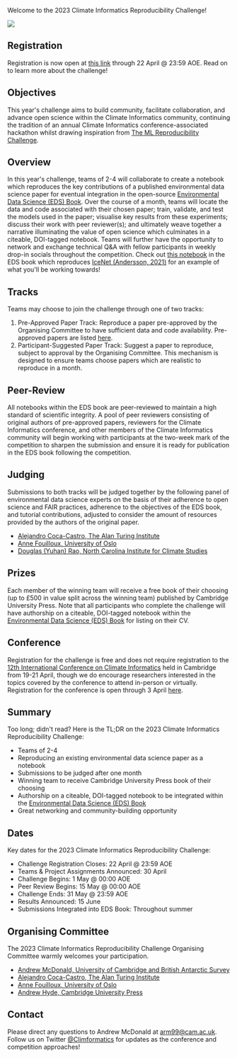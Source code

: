 Welcome to the 2023 Climate Informatics Reproducibility Challenge!

![](assets/images/splash-reproducibility-challenge.png)

## Registration
Registration is now open at [this link](https://forms.gle/ixRizjFYP3BxycEfA) through 22 April @ 23:59 AOE. Read on to learn more about the challenge!

## Objectives
This year's challenge aims to build community, facilitate collaboration, and advance open science within the Climate Informatics community, continuing the tradition of an annual Climate Informatics conference-associated hackathon whilst drawing inspiration from [The ML Reproducibility Challenge](https://twitter.com/repro_challenge?lang=en).

## Overview
In this year's challenge, teams of 2-4 will collaborate to create a notebook which reproduces the key contributions of a published environmental data science paper for eventual integration in the open-source [Environmental Data Science (EDS) Book](https://edsbook.org/). Over the course of a month, teams will locate the data and code associated with their chosen paper; train, validate, and test the models used in the paper; visualise key results from these experiments; discuss their work with peer reviewer(s); and ultimately weave together a narrative illuminating the value of open science which culminates in a citeable, DOI-tagged notebook. Teams will further have the opportunity to network and exchange technical Q&A with fellow participants in weekly drop-in socials throughout the competition. Check out [this notebook](https://the-environmental-ds-book.netlify.app/gallery/modelling/polar-modelling-icenet/polar-modelling-icenet.html) in the EDS book which reproduces [IceNet (Andersson, 2021)](https://www.nature.com/articles/s41467-021-25257-4) for an example of what you'll be working towards!

## Tracks
Teams may choose to join the challenge through one of two tracks:
1. Pre-Approved Paper Track: Reproduce a paper pre-approved by the Organising Committee to have sufficient data and code availability. Pre-approved papers are listed [here](https://docs.google.com/spreadsheets/d/1TGqhn7gx_yncgiCJN7o8oOatDeukgkw5mHzw57SBxuU/edit?usp=sharing).
2. Participant-Suggested Paper Track: Suggest a paper to reproduce, subject to approval by the Organising Committee. This mechanism is designed to ensure teams choose papers which are realistic to reproduce in a month.

## Peer-Review
All notebooks within the EDS book are peer-reviewed to maintain a high standard of scientific integrity. A pool of peer reviewers consisting of original authors of pre-approved papers, reviewers for the Climate Informatics conference, and other members of the Climate Informatics community will begin working with participants at the two-week mark of the competition to sharpen the submission and ensure it is ready for publication in the EDS book following the competition.

## Judging
Submissions to both tracks will be judged together by the following panel of environmental data science experts on the basis of their adherence to open science and FAIR practices, adherence to the objectives of the EDS book, and tutorial contributions, adjusted to consider the amount of resources provided by the authors of the original paper.
- [Alejandro Coca-Castro, The Alan Turing Institute](https://acocac.github.io/en/)
- [Anne Fouilloux, University of Oslo](https://annefou.github.io/)
- [Douglas (Yuhan) Rao, North Carolina Institute for Climate Studies](https://ncics.org/people/douglas-rao/)

## Prizes
Each member of the winning team will receive a free book of their choosing (up to £500 in value split across the winning team) published by Cambridge University Press. Note that all participants who complete the challenge will have authorship on a citeable, DOI-tagged notebook within the [Environmental Data Science (EDS) Book](https://edsbook.org/) for listing on their CV.

## Conference
Registration for the challenge is free and does not require registration to the [12th International Conference on Climate Informatics](https://cambridge-iccs.github.io/climate-informatics-2023/) held in Cambridge from 19-21 April, though we do encourage researchers interested in the topics covered by the conference to attend in-person or virtually. Registration for the conference is open through 3 April [here](https://onlinesales.admin.cam.ac.uk/conferences-and-events/department-of-applied-mathematics-theoretical-physics-damtp/climate-informatics-conference/climate-informatics-conference-2023).

## Summary
Too long; didn't read? Here is the TL;DR on the 2023 Climate Informatics Reproducibility Challenge:
- Teams of 2-4
- Reproducing an existing environmental data science paper as a notebook
- Submissions to be judged after one month
- Winning team to receive Cambridge University Press book of their choosing
- Authorship on a citeable, DOI-tagged notebook to be integrated within the [Environmental Data Science (EDS) Book](https://edsbook.org/)
- Great networking and community-building opportunity

## Dates
Key dates for the 2023 Climate Informatics Reproducibility Challenge:
- Challenge Registration Closes: 22 April @ 23:59 AOE
- Teams & Project Assignments Announced: 30 April
- Challenge Begins: 1 May @ 00:00 AOE
- Peer Review Begins: 15 May @ 00:00 AOE
- Challenge Ends: 31 May @ 23:59 AOE
- Results Announced: 15 June
- Submissions Integrated into EDS Book: Throughout summer

## Organising Committee
The 2023 Climate Informatics Reproducibility Challenge Organising Committee warmly welcomes your participation.
- [Andrew McDonald, University of Cambridge and British Antarctic Survey](https://ampersandmcd.com/)
- [Alejandro Coca-Castro, The Alan Turing Institute](https://acocac.github.io/en/)
- [Anne Fouilloux, University of Oslo](https://annefou.github.io/)
- [Andrew Hyde, Cambridge University Press](https://twitter.com/andrewchyde?lang=en)

## Contact
Please direct any questions to Andrew McDonald at [arm99@cam.ac.uk](arm99@cam.ac.uk). 
Follow us on Twitter [@Climformatics](https://twitter.com/Climformatics) for updates as the conference and competition approaches!
